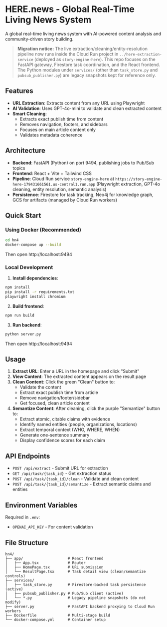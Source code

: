 # HERE.news - Global Real-Time Living News System

A global real-time living news system with AI-powered content analysis and community-driven story building.

> **Migration notice:** The live extraction/cleaning/entity-resolution pipeline now
> runs inside the Cloud Run project in `../here-extraction-service` (deployed as
> `story-engine-here`). This repo focuses on the FastAPI gateway, Firestore task
> coordination, and the React frontend. The Python modules under `services/` (other
> than `task_store.py` and `pubsub_publisher.py`) are legacy snapshots kept for
> reference only.

## Features

- **URL Extraction**: Extracts content from any URL using Playwright
- **AI Validation**: Uses GPT-4o-mini to validate and clean extracted content
- **Smart Cleaning**:
  - Extracts exact publish time from content
  - Removes navigation, footers, and sidebars
  - Focuses on main article content only
  - Validates metadata coherence

## Architecture

- **Backend**: FastAPI (Python) on port 9494, publishing jobs to Pub/Sub topics
- **Frontend**: React + Vite + Tailwind CSS
- **Pipeline**: Cloud Run service `story-engine-here` at
  `https://story-engine-here-179431661561.us-central1.run.app` (Playwright
  extraction, GPT-4o cleaning, entity resolution, semantic analysis)
- **Persistence**: Firestore for task tracking, Neo4j for knowledge graph, GCS for
  artifacts (managed by Cloud Run workers)

## Quick Start

### Using Docker (Recommended)

```bash
cd hn4
docker-compose up --build
```

Then open http://localhost:9494

### Local Development

1. **Install dependencies**:
```bash
npm install
pip install -r requirements.txt
playwright install chromium
```

2. **Build frontend**:
```bash
npm run build
```

3. **Run backend**:
```bash
python server.py
```

Then open http://localhost:9494

## Usage

1. **Extract URL**: Enter a URL in the homepage and click "Submit"
2. **View Content**: The extracted content appears on the result page
3. **Clean Content**: Click the green "Clean" button to:
   - Validate the content
   - Extract exact publish time from article
   - Remove navigation/footer/sidebar
   - Get focused, clean article content
4. **Semantize Content**: After cleaning, click the purple "Semantize" button to:
   - Extract atomic, citable claims with evidence
   - Identify named entities (people, organizations, locations)
   - Extract temporal context (WHO, WHERE, WHEN)
   - Generate one-sentence summary
   - Display confidence scores for each claim

## API Endpoints

- `POST /api/extract` - Submit URL for extraction
- `GET /api/task/{task_id}` - Get extraction status
- `POST /api/task/{task_id}/clean` - Validate and clean content
- `POST /api/task/{task_id}/semantize` - Extract semantic claims and entities

## Environment Variables

Required in `.env`:
- `OPENAI_API_KEY` - For content validation

## File Structure

```
hn4/
├── app/                    # React frontend
│   ├── App.tsx             # Router
│   ├── HomePage.tsx        # URL submission
│   └── ResultPage.tsx      # Task detail view (clean/semantize controls)
├── services/
│   ├── task_store.py       # Firestore-backed task persistence (active)
│   ├── pubsub_publisher.py # Pub/Sub client (active)
│   └── *.py                # Legacy pipeline snapshots (do not modify)
├── server.py               # FastAPI backend proxying to Cloud Run workers
├── Dockerfile              # Multi-stage build
└── docker-compose.yml      # Container setup
```
